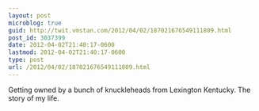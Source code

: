 ```yaml
---
layout: post
microblog: true
guid: http://twit.vmstan.com/2012/04/02/187021676549111809.html
post_id: 3037399
date: 2012-04-02T21:40:17-0600
lastmod: 2012-04-02T21:40:17-0600
type: post
url: /2012/04/02/187021676549111809.html
---
```

Getting owned by a bunch of knuckleheads from Lexington Kentucky. The story of my life.
